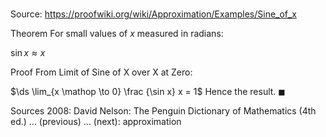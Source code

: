 # 

Source: https://proofwiki.org/wiki/Approximation/Examples/Sine_of_x

Theorem
For small values of $x$ measured in radians:

$\sin x \approx x$


Proof
From Limit of Sine of X over X at Zero:

$\ds \lim_{x \mathop \to 0} \frac {\sin x} x = 1$
Hence the result.
$\blacksquare$


Sources
2008: David Nelson: The Penguin Dictionary of Mathematics (4th ed.) ... (previous) ... (next): approximation





